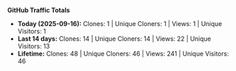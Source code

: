
**GitHub Traffic Totals**

- **Today (2025-09-16):** Clones: 1 | Unique Cloners: 1 | Views: 1 | Unique Visitors: 1
- **Last 14 days:** Clones: 14 | Unique Cloners: 14 | Views: 22 | Unique Visitors: 13
- **Lifetime:** Clones: 48 | Unique Cloners: 46 | Views: 241 | Unique Visitors: 46

